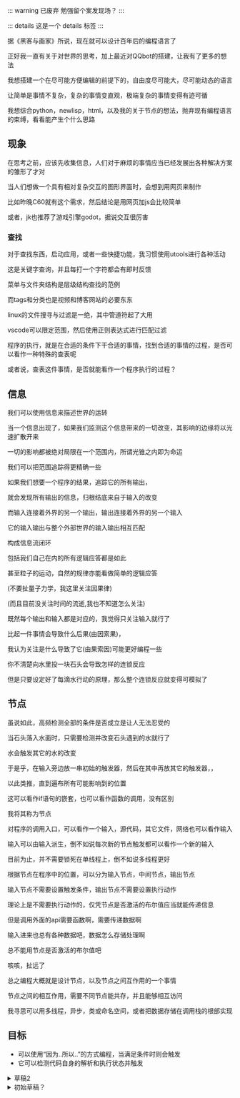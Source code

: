
::: warning 已废弃
勉强留个案发现场？
:::

::: details
这是一个 details 标签
:::

据《黑客与画家》所说，现在就可以设计百年后的编程语言了

正好我一直有关于对世界的思考，加上最近对QQbot的搭建，让我有了更多的想法

我想搭建一个在尽可能方便编辑的前提下的，自由度尽可能大，尽可能动态的语言

让简单是事情不复杂，复杂的事情变直观，极端复杂的事情变得有迹可循

我想综合python，newlisp，html，以及我的关于节点的想法，抛弃现有编程语言的束缚，看看能产生个什么思路

## 现象

在思考之前，应该先收集信息，人们对于麻烦的事情应当已经发展出各种解决方案的雏形了才对

当人们想做一个具有相对复杂交互的图形界面时，会想到用网页来制作

比如昨晚C60就有这个需求，然后结论是用网页加js会比较简单

或者，jk也推荐了游戏引擎godot，据说交互很厉害

### 查找

对于查找东西，启动应用，或者一些快捷功能，我习惯使用utools进行各种活动

这是关键字查询，并且每打一个字符都会有即时反馈

菜单与文件夹结构是层级结构查找的范例

而tags和分类也是视频和博客网站的必要东东

linux的文件搜寻与过滤是一绝，其中管道符起了大用

vscode可以限定范围，然后使用正则表达式进行匹配过滤

程序的执行，就是在合适的条件下干合适的事情，找到合适的事情的过程，是否可以看作一种特殊的查表呢

或者说，查表这件事情，是否就能看作一个程序执行的过程？

## 信息

我们可以使用信息来描述世界的运转

当一个信息出现了，如果我们监测这个信息带来的一切改变，其影响的边缘将以光速扩散开来

一切的影响都被绝对局限在一个范围内，所谓光锥之内即为命运

我们可以把范围追踪得更精确一些

如果我们想要一个程序的结果，追踪它的所有输出，

就会发现所有输出的信息，归根结底来自于输入的改变

而输入连接着外界的另一个输出，输出连接着外界的另一个输入

它的输入输出与整个外部世界的输入输出相互匹配

构成信息流闭环

包括我们自己在内的所有逻辑应答都是如此

甚至粒子的运动，自然的规律亦能看做简单的逻辑应答

(不要扯量子力学，我这里关注因果律)

(而且目前没关注时间的流逝,我也不知道怎么关注)

既然每个输出和输入都是对应的，我觉得只关注输入就行了

比起一件事情会导致什么后果(由因索果)，

我认为关注是什么导致了它(由果索因)可能更好编程一些

你不清楚向水里投一块石头会导致怎样的连锁反应

但是只要设定好了每滴水行动的原理，那么整个连锁反应就变得可模拟了

## 节点

虽说如此，高频检测全部的条件是否成立是让人无法忍受的

当石头落入水面时，只需要检测并改变石头遇到的水就行了

水会触发其它的水的改变

于是乎，在输入旁边放一串初始的触发器，然后在其中再放其它的触发器，，

以此类推，直到遍布所有可能影响到的位置

这可以看作if语句的嵌套，也可以看作函数的调用，没有区别

我将其称为节点

对程序的调用入口，可以看作一个输入，源代码，其它文件，网络也可以看作输入

输入可以由输入派生，倒不如说每次新的节点触发都可以看作一个新的输入

目前为止，并不需要锁死在单线程上，倒不如说多线程更好

根据节点在程序中的位置，可以分为输入节点，中间节点，输出节点

输入节点不需要设置触发条件，输出节点不需要设置执行动作

理论上是不需要执行动作的，仅凭节点是否激活的布尔值应当就能传递信息

但是调用外面的api需要函数啊，需要传递数据啊

输入进来也总有各种数据吧，数据怎么存储处理啊

总不能用节点是否激活的布尔值吧

咳咳，扯远了

总之编程大概就是设计节点，以及节点之间互作用的一个事情

节点之间的相互作用，需要不同节点能共存，并且能够相互访问

我寻思可以用多线程，异步，类或命名空间，或者把数据存储在调用栈的根部实现

## 目标

- 可以使用“因为..所以..”的方式编程，当满足条件时则会触发
- 它可以检测代码自身的解析和执行状态并触发

<details>

<summary>草稿2</summary>

## 元代码

操作数据的过程称为代码

lisp中，通过quote，eval以及宏，代码也可以是数据，于是可以出现操作代码的代码，我称其为元代码

语言的语法和语法糖的设置也应该是元代码，这个角度可以解释为什么有人认为lisp可以说是没有语法的语言

虽然但是，更深层次的语法和语法糖并不能在lisp中自定义

<Cover>比如你不能把所有的函数头都放到列表末尾，或者为函数调用添加关键字参数，或者去掉括号，把它变成python那样缩进分段的语言</Cover>

语法和语法糖涉及解析器如何解析代码字符串，我觉得这个应该可以通过类似css的方式自定义

然后应该允许使用类似style的方式在一个区域内干涉代码的解析过程

我理想中的元代码应当能动态地完全控制代码，我们能进行的编辑它应当也都能实现

并且应当有足够灵活简单的方式控制一段代码是作为代码解析还是作为数据传递

我觉得应该给eval也加个语法糖，比如`.`

eval和quote能作用于字符串，或者递归地作用于列表

对于一个列表的解析，需要先解析其中的每一个元素，然后再执行列表本身，quote阻止了全部，eval执行了全部

解析每一个元素但不执行列表，可以通过list函数创建列表来实现，我觉得这也应该变成语法糖，比如`` ` ``

应该有一个函数返回参数自身，就设为nil好了

`(nil)`返回nil，`(nil a)`返回`a`

## 变量与函数

数据处理离不开变量，它起到一个传值/占位的作用

过程可以被执行仅当其中变量的值都被确定(实例化)

如果过程可以反复实例化并执行，就可以认为定义了一个函数

看起来就是函数的一部分变量被不断赋值，使用，然后消失

除了标记结构的符号外，代码可以仅由字面值以及变量名(也许应该叫标识符)构成

- 结构标记符号
- 字面量
    - 数字
        - 整数
        - 浮点数
        - 复数
    - 字符串
    - ...语法糖
- 变量名(标识符)
    - 真变量名
        - 常规数据类型
        - 函数
        - ...自定义类
    - 内置函数
        - 关键字运算符等常规内置函数
        - 数据类型
        - ...语法
    - ...语法糖
- ...语法糖

变量必须赋值才能取值，一个数据可能有多个变量与之对应

其映射的数据可能是动态变化的，可以视为存储了一个指针(数据在内存的地址)

变量具有作用域，一般不会超过一个节点及其子节点的范围

> 在if嵌套中能访问外层的变量，在函数调用中一般不会，newlisp除外，它能在函数中访问调用函数的节点中的变量，并且函数中创建的变量也能在外层访问到，唯一不能在外层直接访问的就是定义函数时的临时变量，除了定义函数的临时变量外，任何变量都是全局变量
>
> 相对的，newlisp引入了命名空间的概念以存储状态和避免命名冲突
>
> 也许可以在节点内创建全局变量，不过这时候变量应该是以根节点为参考了

变量传递分为引用传递和值传递，值传递指将数据复制一份

在有`quote`的情况下，引用传递还分为传递变量所存储的指针(数据地址)，或者传递变量名本身

> 复数变量名-\>唯一数据地址-\>唯一数据

### 节点与函数

我觉得newlisp的设计很好，所以我也打算这么做，所有创建的变量都是全局变量，只有函数调用时设定的变量是放进栈的临时变量

触发节点分为2步，设置输入参数，以及(判定条件然后)触发

函数则是接收一个格式，抽出其中的量，并且转化为另一个格式

整个执行需要的参数大概是这样`(func input)`，其中函数需要的数据是`(style output)`

如果要能分段输入参数的话，input可以是`(merge *inputs)`

如果需要更便捷的触发的话，可以设定满足style后直接触发output，不过最好设置一个范围

从input到style可以与set的功能重合，但是这个set创建的变量应当是临时变量

这意味着set应当支持格式匹配，就像这样

- `` (set '(nil a (b *c) *d) `(nil 1 '((2 3) 4 5) *'(6 7) 8)) ``等价于`(set 'a 1 'b '(2 3) 'c (4 5) 'd (6 7 8))`

set成功后相当于设定好了参数，触发节点时就是参数俱备的状态了

节点要设置成能像石头投进水一般连锁触发，节点的链接应该能向前链接，由于内置函数和参数的存在应该也要能向后链接

节点的本质是条件触发，函数的本质是代码拼接格式转换创建变量

### 设定

我设定如下：

::: warning 这些都是我编的，不要随便往已存在的语言上套

:::

节点使用大括号创建，是列表的一种，求值节点时将会从头到尾求值一遍并返回最后一项的值

整个文本文档就当是根节点内的内容

变量以dict形式作为节点的属性

代码中对某变量取值时，如果本节点没找到，递归查找调用栈的变量(函数能访问调用它的节点的变量)，直到全局变量和内置变量

(也可以参考python的frame每次生成新的变量字典？)

取值时默认使用复制传递，使用`'`(`quote`)作前缀表示变量名，等价于有一定格式检查的字符串

赋值时，则对本节点内的变量进行赋值，字符串(`'a`或`"a"`)作为列表头时起到赋值变量的作用，是`(set 'a xx)`的语法糖

> 可一次赋值多次，例如`('a 1 'b 2 'c 3)`
>
> `(set 'a xx)`可以继续展开为`(&__dict__ 'a xx)`

使用`&`(`ref`)以表示对应数据的引用，例如使用('a &a)以对全局变量进行引用传递而不是值传递，引用会尽量保持，需要值的时候输出对应数据

读取未定义变量时返回nil，值为nil等于删除该变量

变量命名参考python，常量采用FOO_BAR，类采用FooBar，其它都采用foo_bar

可以在解析时添加参数以达到函数的效果，被解析的对象中使用`__args__`来获取输入的参数列表

- `(eval obj *__args__)`

单个`_`是占位符，是内置常量

函数调用时会将输入的变量与下划线开头的变量依次进行赋值，少了则设为nil，多了也不管，使用nil进行占位

如果想要覆盖列表中的变量a，在参数末尾添加`('a 1)`，它会返回`nil`

副作用是赋值本节点的变量a，若想规避该作用，可以创建节点并在其中调用函数`{(f 1 2 ('a 1))}`，这会阻止函数中的变量被外面访问

这是一般的lambda函数
- `(fn (a b) (++ a b) a)`

实际上传进去的参数
- `(fn '(a b) '(++ a b) 'a)`

我打算设计为
- `(fn '((a b) (++ a b) a))`

添加语法糖
- 使用`` (def 'f '(a b) '{(++ a b) [+ a]}) ``来进行更明显的函数定义
    - 它等价于`` (set 'f (fn '(a b) '{(++ a b) [+ a]})) ``
    - 等价于`` (set 'f '{(++ _a _b) [+ _a]}) ``，函数外将不能访问里面的变量

使用`__here__`以获取当前调用栈对应节点对象(当前函数的实例)，节点作为字典就是能在节点调用到的变量组成的字典，若未命名则赋予以数字

使用`__dict__`以获取节点内新创建的变量组成的字典

`__root__`以获取根节点，根节点下的变量为全局变量

`(__src__ 1)`就是上一个节点，`(__src__ -1)`就是根节点，`(__src__ 0)`就是本节点，可以把`__src__`看作调用栈的节点列表

> 假设d是个字典对象，使用`(&d 'a)`返回键a的引用，使用`(&d 'a 1)`或(set (&d 'a) 1)设键a值为1，使用`(&d 'a nil)`或`(del (&d 'a))`删除键a
> 
> 当d实现了字典但无法直接查询时，使用`(key &d ..)`也可实现同样的效果，上面那是个语法糖
>
> 使用`(dict ('a 1) ('b 2))`创建字典，等价于`{('a 1) ('b 2) __dict__}`
> 
> 假设ls是个列表对象，查找方法与字典相同，但是`'a`需要换成整数，`key`需要换成`index`，允许负值，使用 `(&ls a b)` 返回索引a到b的引用组成的列表，`(ls a b)`等价于 python 的 `ls[a:b]`
>
> 使用`(list 1 2 'a b)`创建列表，等价于`` `(1 2 'a b) ``
> 
> 字典对象允许使用列表的方式进行查找，(index d n)会按照键值排序将字典的值转化为列表并查找第n个
>
> `(is list lst)`等价于`(list? lst)`，会返回lst是否是个list
>
> `(to list lst)`等价于`(list! lst)`会返回强制转换为list的lst
>
> `(in lst a)`会返回a是否在lst中

增加语法糖

- 柯里化：`([++ _ x] &y a)`
    - 等价于`((curry ++ _ x) &y a)`
    - 等价于`(++ &y x a)`
- 复合函数：`(g 3 ((f 2) (h i)))`
    - 等价于 `([g 3]:(f 2):h i)`
- 连续调用：`([(a 1) 2 3] 4)`
    - 等价于 `a(1)[2 3](4)`
    - 这将允许以a(b)的形式访问字典，以a(1)的形式访问列表，以f()的形式运行函数

那么尝试写出《黑客与画家》中的那个输入n返回给n增加i的函数的函数

假设变量a为0，目标是随后每次调用函数f并传入参数i都会给a加i

``` Arc可以这么写 http://arclanguage.org/
(def foo (n) [++ n _])
(= f (foo a))
(f i)
```

``` 我觉得我的可以这么写
('foo `[++ _])
('f (foo &a))
(f i)
```
</details>

<details>

<summary>初始草稿？</summary>

## 结构

既然编辑的是节点与其之间的互作用，就需要定位和区分节点的手段

不止代码中静态的区分，还有运行期间动态的区分

命名的节点会一定程度增强可读性，节点多了肯定需要大量匿名节点


它的核心应当是十分简单的，而语法与内置函数都应该能由核心实现，并提供一定程度的自定义

它应当是脚本语言，不区分编译运行，具有运行时自修改的能力

它应当能编辑模块，并且能支持复杂系统

它应当支持并行和异步，而不只是单线程

函数应该既支持开放，也支持闭包

应当默认使用复制传值，使用quote以传递引用

函数应当允许分段传入参数，随时调用

应该能在任意一段代码访问到整个调用栈

应该能完全控制解析器是否解析代码对应的字符串，解析多少层

变量应该作为字典存储在代码段中，哈希表可以用变量实现

附带的，应当支持lisp格式和缩进格式混用

equa，set，for应该统一，字符串应该被视为一种列表

set应当支持格式匹配，函数调用过程可以看做set与代码段的复合，因此函数定义可以把set抛弃掉)

应当支持类似python的打包与解包，以展开列表到上一层括号中

列表索引应当支持切片，以及允许负数

</details>